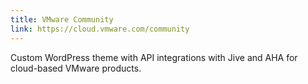 ```yaml
---
title: VMware Community
link: https://cloud.vmware.com/community
---
```

Custom WordPress theme with API integrations with Jive and AHA for cloud-based VMware products.